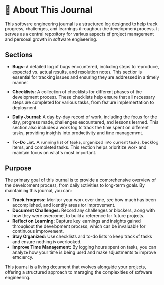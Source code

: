 # 📘 About This Journal

This software engineering journal is a structured log designed to help track progress, challenges, and learnings throughout the development process. It serves as a central repository for various aspects of project management and personal growth in software engineering.

## Sections

- **Bugs:** A detailed log of bugs encountered, including steps to reproduce, expected vs. actual results, and resolution notes. This section is essential for tracking issues and ensuring they are addressed in a timely manner.

- **Checklists:** A collection of checklists for different phases of the development process. These checklists help ensure that all necessary steps are completed for various tasks, from feature implementation to deployment.

- **Daily Journal:** A day-by-day record of work, including the focus for the day, progress made, challenges encountered, and lessons learned. This section also includes a work log to track the time spent on different tasks, providing insights into productivity and time management.

- **To-Do List:** A running list of tasks, organized into current tasks, backlog items, and completed tasks. This section helps prioritize work and maintain focus on what's most important.

## Purpose

The primary goal of this journal is to provide a comprehensive overview of the development process, from daily activities to long-term goals. By maintaining this journal, you can:

- **Track Progress:** Monitor your work over time, see how much has been accomplished, and identify areas for improvement.
- **Document Challenges:** Record any challenges or blockers, along with how they were overcome, to build a reference for future projects.
- **Reflect on Learning:** Capture key learnings and insights gained throughout the development process, which can be invaluable for continuous improvement.
- **Stay Organized:** Use checklists and to-do lists to keep track of tasks and ensure nothing is overlooked.
- **Improve Time Management:** By logging hours spent on tasks, you can analyze how your time is being used and make adjustments to improve efficiency.

This journal is a living document that evolves alongside your projects, offering a structured approach to managing the complexities of software engineering.

